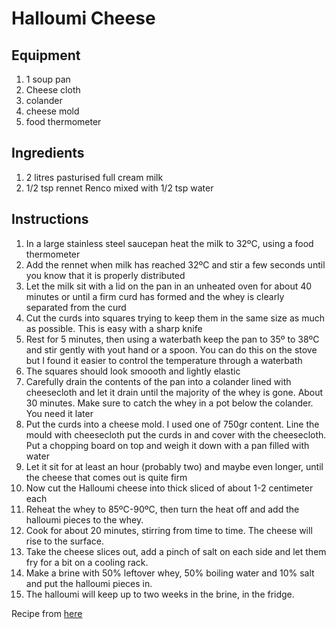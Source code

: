 # Halloumi Cheese

## Equipment
1. 1 soup pan
2. Cheese cloth
3. colander
4. cheese mold
5. food thermometer

## Ingredients
1. 2 litres pasturised full cream milk
2. 1/2 tsp rennet Renco mixed with 1/2 tsp water

## Instructions
1. In a large stainless steel saucepan heat the milk to 32ºC, using a food thermometer
2. Add the rennet when milk has reached 32ºC and stir a few seconds until you know that it is properly distributed
3. Let the milk sit with a lid on the pan in an unheated oven for about 40 minutes or until a firm curd has formed and the whey is clearly separated from the curd
4. Cut the curds into squares trying to keep them in the same size as much as possible. This is easy with a sharp knife
5. Rest for 5 minutes, then using a waterbath keep the pan to 35º to 38ºC and stir gently with yout hand or a spoon. You can do this on the stove but I found it easier to control the temperature through a waterbath
6. The squares should look smoooth and lightly elastic
7. Carefully drain the contents of the pan into a colander lined with cheesecloth and let it drain until the majority of the whey is gone. About 30 minutes. Make sure to catch the whey in a pot below the colander. You need it later
8. Put the curds into a cheese mold. I used one of 750gr content. Line the mould with cheesecloth put the curds in and cover with the cheesecloth. Put a chopping board on top and weigh it down with a pan filled with water
9. Let it sit for at least an hour (probably two) and maybe even longer, until the cheese that comes out is quite firm
10. Now cut the Halloumi cheese into thick sliced of about 1-2 centimeter each
11. Reheat the whey to 85ºC-90ºC, then turn the heat off and add the halloumi pieces to the whey.
12. Cook for about 20 minutes, stirring from time to time. The cheese will rise to the surface.
13. Take the cheese slices out, add a pinch of salt on each side and let them fry for a bit on a cooling rack.
14. Make a brine with 50% leftover whey, 50% boiling water and 10% salt and put the halloumi pieces in.
15. The halloumi will keep up to two weeks in the brine, in the fridge.

Recipe from [here](https://insimoneskitchen.com/making-halloumi-cow-milk/)